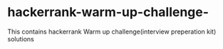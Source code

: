 # hackerrank-warm-up-challenge-
This contains hackerrank Warm up challenge(interview preperation kit) solutions 
